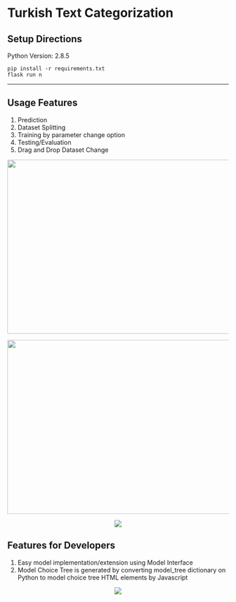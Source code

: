 # Turkish Text Categorization


## Setup Directions

Python Version: 2.8.5

    pip install -r requirements.txt
    flask run n
    
---
## Usage Features    


1.  Prediction
2.  Dataset Splitting
3.  Training by parameter change option
4.  Testing/Evaluation
5.  Drag and Drop Dataset Change


<p align="center">
  <img width =704 height=396 src="https://github.com/DevMilk/AutoNLPClassifier/blob/main/usage/screenshot.png">
</p>        
<p align="center">
  <img width =704 height=396 src="https://github.com/DevMilk/AutoNLPClassifier/blob/main/usage/screenshot2.png">
</p>       
<p align="center">
    <img src="https://github.com/DevMilk/AutoNLPClassifier/blob/main/usage/usage.gif">
</p>            

## Features for Developers    

1.  Easy model implementation/extension using Model Interface
2.  Model Choice Tree is generated by converting model_tree dictionary on Python to model choice tree HTML elements by Javascript 

<p align="center">
    <img src="https://github.com/DevMilk/AutoNLPClassifier/blob/main/usage/screenshot3.png">
</p>     


